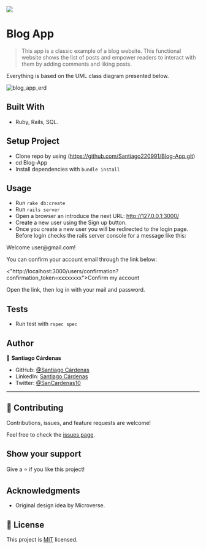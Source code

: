 ![](https://img.shields.io/badge/Microverse-blueviolet)

# Blog App

> This app is a classic example of a blog website. This functional website shows the list of posts and empower readers to interact with them by adding comments and liking posts.

Everything is based on the UML class diagram presented below.

![blog_app_erd](https://user-images.githubusercontent.com/98363075/183529490-308a4bfa-07da-4c8f-b24d-4f95df44d2c4.png)

## Built With

- Ruby, Rails, SQL.

## Setup Project
- Clone repo by using (https://github.com/Santiago220991/Blog-App.git)
- cd Blog-App
- Install dependencies with `bundle install`

## Usage
- Run  `rake db:create`
- Run `rails server`
- Open a browser an introduce the next URL: http://127.0.0.1:3000/ 
- Create a new user using the Sign up button.
- Once you create a new user you will be redirected to the login page. Before login checks the rails server console for a message like this:

<p>Welcome user@gmail.com!</p>

<p>You can confirm your account email through the link below:</p>

<p><"http://localhost:3000/users/confirmation?confirmation_token=xxxxxxxx">Confirm my account</p>


Open the link, then log in with your mail and password.

## Tests
- Run test with `rspec spec`

## Author

👤 **Santiago Cárdenas**

- GitHub: [@Santiago Cárdenas](https://github.com/Santiago220991)
- LinkedIn: [Santiago Cárdenas](https://www.linkedin.com/in/alexandersantiagocardenas/)
- Twitter: [@SanCardenas10](https://twitter.com/SanCardenas10)

---

## 🤝 Contributing

Contributions, issues, and feature requests are welcome!

Feel free to check the [issues page](https://github.com/Santiago220991/Blog-App/issues).

## Show your support

Give a ⭐️ if you like this project!

## Acknowledgments

- Original design idea by Microverse.

## 📝 License

This project is [MIT](./MIT.md) licensed.
